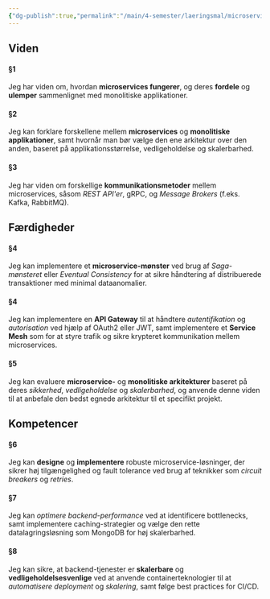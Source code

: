 ```yaml
---
{"dg-publish":true,"permalink":"/main/4-semester/laeringsmal/microservices/","title":"Microservices Læringmål","created":"2024-09-11T11:41:52.839+02:00"}
---
```



## Viden

#### §1
Jeg har viden om, hvordan **microservices fungerer**, og deres **fordele** og **ulemper** sammenlignet med monolitiske applikationer.
#### §2
Jeg kan forklare forskellene mellem **microservices** og **monolitiske applikationer**, samt hvornår man bør vælge den ene arkitektur over den anden, baseret på applikationsstørrelse, vedligeholdelse og skalerbarhed.
#### §3
Jeg har viden om forskellige **kommunikationsmetoder** mellem microservices, såsom *REST* *API'er*, gRPC, og *Message Brokers* (f.eks. Kafka, RabbitMQ).

## Færdigheder

#### §4
Jeg kan implementere et **microservice-mønster** ved brug af *Saga-mønsteret* eller *Eventual Consistency* for at sikre håndtering af distribuerede transaktioner med minimal dataanomalier.
#### §4
Jeg kan implementere en **API Gateway** til at håndtere *autentifikation* og *autorisation* ved hjælp af OAuth2 eller JWT, samt implementere et **Service Mesh** som for at styre trafik og sikre krypteret kommunikation mellem microservices.
#### §5
Jeg kan evaluere **microservice-** og **monolitiske arkitekturer** baseret på deres *sikkerhed*, *vedligeholdelse* og *skalerbarhed*, og anvende denne viden til at anbefale den bedst egnede arkitektur til et specifikt projekt.

## Kompetencer

#### §6
Jeg kan **designe** og **implementere** robuste microservice-løsninger, der sikrer høj tilgængelighed og fault tolerance ved brug af teknikker som *circuit breakers* og *retries*.
#### §7
Jeg kan *optimere backend-performance* ved at identificere bottlenecks, samt implementere caching-strategier og vælge den rette datalagringsløsning som MongoDB for høj skalerbarhed. 
#### §8
Jeg kan sikre, at backend-tjenester er **skalerbare** og **vedligeholdelsesvenlige** ved at anvende containerteknologier til at *automatisere deployment* og *skalering*, samt følge best practices for CI/CD.